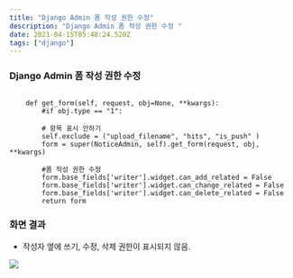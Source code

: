 ```yaml
---
title: "Django Admin 폼 작성 권한 수정"
description: "Django Admin 폼 작성 권한 수정 "
date: 2021-04-15T05:48:24.520Z
tags: ["django"]
---
```

### Django Admin 폼 작성 권한 수정
```
    
    def get_form(self, request, obj=None, **kwargs):
        #if obj.type == "1":
       
        # 항목 표시 안하기 
        self.exclude = ("upload_filename", "hits", "is_push" )
        form = super(NoticeAdmin, self).get_form(request, obj, **kwargs)
       
        #폼 작성 권한 수정
        form.base_fields['writer'].widget.can_add_related = False
        form.base_fields['writer'].widget.can_change_related = False
        form.base_fields['writer'].widget.can_delete_related = False
        return form
```


### 화면 결과
- 작성자 옆에 쓰기, 수정, 삭제 권한이 표시되지 않음.

![](/velogimages/4ceae625-32cd-461f-884d-9f2e5d6e0523-image.png)